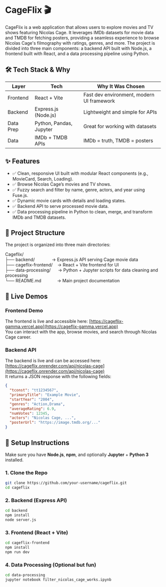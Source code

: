 # CageFlix 🎬

CageFlix is a web application that allows users to explore movies and TV shows featuring Nicolas Cage. It leverages IMDb datasets for movie data and TMDB for fetching posters, providing a seamless experience to browse Nicolas Cage's filmography with ratings, genres, and more. The project is divided into three main components: a backend API built with Node.js, a frontend built with React, and a data processing pipeline using Python.

## 🛠 Tech Stack & Why

| Layer     | Tech                    | Why It Was Chosen                              |
|-----------|-------------------------|------------------------------------------------|
| Frontend  | React + Vite            | Fast dev environment, modern UI framework      |
| Backend   | Express.js (Node.js)    | Lightweight and simple for APIs                |
| Data Prep | Python, Pandas, Jupyter | Great for working with datasets                |
| Data      | IMDb + TMDB APIs        | IMDb = truth, TMDB = posters                   |

## ✨ Features

- ✅ Clean, responsive UI built with modular React components (e.g., MovieCard, Search, Loading).
- ✅ Browse Nicolas Cage’s movies and TV shows.
- ✅ Fuzzy search and filter by name, genre, actors, and year using Fuse.js.
- ✅ Dynamic movie cards with details and loading states.
- ✅ Backend API to serve processed movie data.
- ✅ Data processing pipeline in Python to clean, merge, and transform IMDb and TMDB datasets.


## 📁 Project Structure
The project is organized into three main directories:

Cageflix/\
├── backend/              → Express.js API serving Cage movie data\
├── cageflix-frontend/    → React + Vite frontend for UI\
├── data-processing/      → Python + Jupyter scripts for data cleaning and processing\
└── README.md             → Main project documentation


## 🚀 Live Demos

### Frontend Demo

The frontend is live and accessible here: [https://cageflix-gamma.vercel.app](https://cageflix-gamma.vercel.app)  
You can interact with the app, browse movies, and search through Nicolas Cage career.

### Backend API

The backend is live and can be accessed here: [https://cageflix.onrender.com/api/nicolas-cage](https://cageflix.onrender.com/api/nicolas-cage)  
It returns a JSON response with the following fields:

```json
{
  "tconst": "tt1234567",
  "primaryTitle": "Example Movie",
  "startYear": "2004",
  "genres": "Action,Drama",
  "averageRating": 6.9,
  "numVotes": 12345,
  "actors": "Nicolas Cage, ...",
  "posterUrl": "https://image.tmdb.org/..."
}
```
## 🚀 Setup Instructions

Make sure you have **Node.js**, **npm**, and optionally **Jupyter** + **Python 3** installed.

### 1. Clone the Repo

```bash
git clone https://github.com/your-username/cageflix.git
cd cageflix
```
### 2. Backend (Express API)
```bash
cd backend
npm install
node server.js
```
### 3. Frontend (React + Vite)
```bash
cd cageflix-frontend
npm install
npm run dev
```
### 4. Data Processing (Optional but fun)
```bash
cd data-processing
jupyter notebook filter_nicolas_cage_works.ipynb
```


